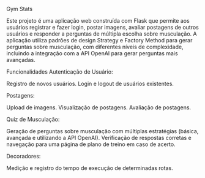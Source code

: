 Gym Stats

Este projeto é uma aplicação web construída com Flask que permite aos usuários registrar e fazer login, postar imagens, avaliar postagens de outros usuários e responder a perguntas de múltipla escolha sobre musculação. A aplicação utiliza padrões de design Strategy e Factory Method para gerar perguntas sobre musculação, com diferentes níveis de complexidade, incluindo a integração com a API OpenAI para gerar perguntas mais avançadas.

Funcionalidades
Autenticação de Usuário:  

Registro de novos usuários.
Login e logout de usuários existentes.

Postagens:

Upload de imagens.
Visualização de postagens.
Avaliação de postagens.

Quiz de Musculação:

Geração de perguntas sobre musculação com múltiplas estratégias (básica, avançada e utilizando a API OpenAI).
Verificação de respostas corretas e navegação para uma página de plano de treino em caso de acerto.

Decoradores:

Medição e registro do tempo de execução de determinadas rotas.
 
